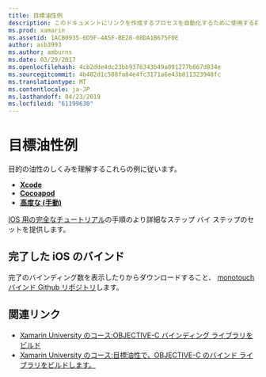 ```yaml
---
title: 目標油性例
description: このドキュメントにリンクを作成するプロセスを自動化するために使用する目的油性ツールを使用する方法を説明するさまざまなガイドC#OBJECTIVE-C コードへのバインド。
ms.prod: xamarin
ms.assetid: 1ACB0935-6D5F-4A5F-BE28-08DA1B675F0E
author: asb3993
ms.author: amburns
ms.date: 03/29/2017
ms.openlocfilehash: 4cb2dde4dc23bb9376343b49a091277b667d834e
ms.sourcegitcommit: 4b402d1c508fa84e4fc3171a6e43b811323948fc
ms.translationtype: MT
ms.contentlocale: ja-JP
ms.lasthandoff: 04/23/2019
ms.locfileid: "61199630"
---
```

# <a name="objective-sharpie-examples"></a>目標油性例

目的の油性のしくみを理解するこれらの例に従います。

- [**Xcode**](xcode.md)
- [**Cocoapod**](cocoapod.md)
- [**高度な (手動)**](advanced.md)

[IOS 用の完全なチュートリアル](~/ios/platform/binding-objective-c/walkthrough.md)の手順のより詳細なステップ バイ ステップのセットを提供します。

## <a name="completed-ios-bindings"></a>完了した iOS のバインド

完了のバインディング数を表示したりからダウンロードすること、 [monotouch バインド Github リポジトリ](https://github.com/mono/monotouch-bindings/)します。

## <a name="related-links"></a>関連リンク

- [Xamarin University のコース:OBJECTIVE-C バインディング ライブラリをビルド](https://university.xamarin.com/classes/track/all#building-an-objective-c-bindings-library)
- [Xamarin University のコース:目標油性で、OBJECTIVE-C のバインド ライブラリをビルドします。](https://university.xamarin.com/classes/track/all#build-an-objective-c-bindings-library-with-objective-sharpie)